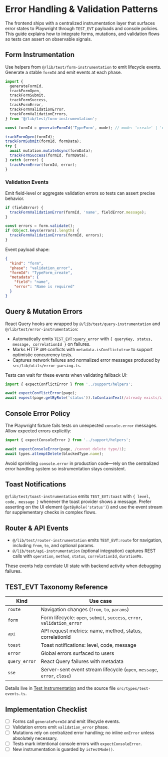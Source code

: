 # Error Handling & Validation Patterns

The frontend ships with a centralized instrumentation layer that surfaces error states to Playwright through `TEST_EVT` payloads and console policies. This guide explains how to integrate forms, mutations, and validation flows so tests can assert on observable signals.

## Form Instrumentation

Use helpers from `@/lib/test/form-instrumentation` to emit lifecycle events. Generate a stable `formId` and emit events at each phase.

```typescript
import {
  generateFormId,
  trackFormOpen,
  trackFormSubmit,
  trackFormSuccess,
  trackFormError,
  trackFormValidationError,
  trackFormValidationErrors,
} from '@/lib/test/form-instrumentation';

const formId = generateFormId('TypeForm', mode); // mode: 'create' | 'edit'

trackFormOpen(formId);
trackFormSubmit(formId, formData);
try {
  await mutation.mutateAsync(formData);
  trackFormSuccess(formId, formData);
} catch (error) {
  trackFormError(formId, error);
}
```

### Validation Events

Emit field-level or aggregate validation errors so tests can assert precise behavior.

```typescript
if (fieldError) {
  trackFormValidationError(formId, 'name', fieldError.message);
}

const errors = form.validate();
if (Object.keys(errors).length) {
  trackFormValidationErrors(formId, errors);
}
```

Event payload shape:

```json
{
  "kind": "form",
  "phase": "validation_error",
  "formId": "TypeForm_create",
  "metadata": {
    "field": "name",
    "error": "Name is required"
  }
}
```

## Query & Mutation Errors

React Query hooks are wrapped by `@/lib/test/query-instrumentation` and `@/lib/test/error-instrumentation`:

- Automatically emits `TEST_EVT:query_error` with `{ queryKey, status, message, correlationId }` on failures.
- Marks HTTP `409` conflicts with `metadata.isConflict=true` to support optimistic concurrency tests.
- Captures network failures and normalized error messages produced by `src/lib/utils/error-parsing.ts`.

Tests can wait for these events when validating fallback UI:

```typescript
import { expectConflictError } from '../support/helpers';

await expectConflictError(page);
await expect(page.getByRole('status')).toContainText(/already exists/i);
```

## Console Error Policy

The Playwright fixture fails tests on unexpected `console.error` messages. Allow expected errors explicitly:

```typescript
import { expectConsoleError } from '../support/helpers';

await expectConsoleError(page, /cannot delete type/i);
await types.attemptDelete(blockedType.name);
```

Avoid sprinkling `console.error` in production code—rely on the centralized error handling system so instrumentation stays consistent.

## Toast Notifications

`@/lib/test/toast-instrumentation` emits `TEST_EVT:toast` with `{ level, code, message }` whenever the toast provider shows a message. Prefer asserting on the UI element (`getByRole('status')`) and use the event stream for supplementary checks in complex flows.

## Router & API Events

- `@/lib/test/router-instrumentation` emits `TEST_EVT:route` for navigation, including `from`, `to`, and optional params.
- `@/lib/test/api-instrumentation` (optional integration) captures REST calls with `operation`, `method`, `status`, `correlationId`, `durationMs`.

These events help correlate UI state with backend activity when debugging failures.

## TEST_EVT Taxonomy Reference

| Kind | Use case |
| --- | --- |
| `route` | Navigation changes (`from`, `to`, `params`) |
| `form` | Form lifecycle: `open`, `submit`, `success`, `error`, `validation_error` |
| `api` | API request metrics: name, method, status, correlationId |
| `toast` | Toast notifications: level, code, message |
| `error` | Global errors surfaced to users |
| `query_error` | React Query failures with metadata |
| `sse` | Server-sent event stream lifecycle (`open`, `message`, `error`, `close`) |

Details live in [Test Instrumentation](../architecture/test_instrumentation.md) and the source file `src/types/test-events.ts`.

## Implementation Checklist

- [ ] Forms call `generateFormId` and emit lifecycle events.
- [ ] Validation errors emit `validation_error` phase.
- [ ] Mutations rely on centralized error handling; no inline `onError` unless absolutely necessary.
- [ ] Tests mark intentional console errors with `expectConsoleError`.
- [ ] New instrumentation is guarded by `isTestMode()`.
